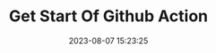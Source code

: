 ---
title: Get Start Of Github Action
excerpt: Get Start Of Github Action
date: 2023-08-07 15:23:25
tags:
categories:
---